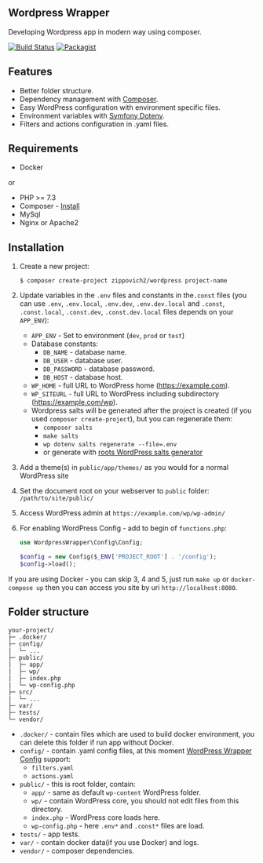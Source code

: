## Wordpress Wrapper

Developing Wordpress app in modern way using composer.

[![Build Status](https://travis-ci.org/Zippovich2/wordpress.svg?branch=master)](https://travis-ci.org/Zippovich2/wordpress)
[![Packagist](https://img.shields.io/packagist/v/zippovich2/wordpress.svg)](https://packagist.org/packages/zippovich2/wordpress)

## Features

* Better folder structure.
* Dependency management with [Composer](https://getcomposer.org).
* Easy WordPress configuration with environment specific files.
* Environment variables with [Symfony Dotenv](https://symfony.com/doc/current/components/dotenv.html).
* Filters and actions configuration in .yaml files.

## Requirements

* Docker 

or

* PHP >= 7.3
* Composer - [Install](https://getcomposer.org/doc/00-intro.md#installation-linux-unix-osx)
* MySql
* Nginx or Apache2

## Installation

1. Create a new project:
    ```
    $ composer create-project zippovich2/wordpress project-name
    ```
2. Update variables in the `.env` files and constants in the`.const` files (you can use `.env`, `.env.local`, `.env.dev`,
    `.env.dev.local` and `.const`, `.const.local`, `.const.dev`, `.const.dev.local` files depends on your `APP_ENV`):
    * `APP_ENV` - Set to environment (`dev`, `prod` or `test`)
    * Database constants:
        * `DB_NAME` - database name.
        * `DB_USER` - database user.
        * `DB_PASSWORD` - database password.
        * `DB_HOST` - database host.
    * `WP_HOME` - full URL to WordPress home (https://example.com).
    * `WP_SITEURL` - full URL to WordPress including subdirectory (https://example.com/wp).
    * Wordpress salts will be generated after the project is created (if you used `composer create-project`), but you can regenerate them:
        * `composer salts`
        * `make salts`
        * `wp dotenv salts regenerate --file=.env` 
        * or generate with [roots WordPress salts generator](https://roots.io/salts.html)
3. Add a theme(s) in `public/app/themes/` as you would for a normal WordPress site
4. Set the document root on your webserver to `public` folder: `/path/to/site/public/`
5. Access WordPress admin at `https://example.com/wp/wp-admin/`
6. For enabling WordPress Config - add to begin of `functions.php`:
    
    ```php
    use WordpressWrapper\Config\Config;
   
    $config = new Config($_ENV['PROJECT_ROOT'] . '/config');
    $config->load();
    ```

If you are using Docker - you can skip 3, 4 and 5, just run `make up` or `docker-compose up` then you can access you site by 
uri `http://localhost:8080`.

## Folder structure

```
your-project/
├─ .docker/
├─ config/
|  └─ ...
├─ public/
|  ├─ app/
|  ├─ wp/
|  ├─ index.php
|  └─ wp-config.php
├─ src/
|  └─ ...
├─ var/
├─ tests/
└─ vendor/
```

* `.docker/` - contain files which are used to build docker environment, you can delete this folder if run app without Docker.
* `config/` - contain .yaml config files, at this moment [WordPress Wrapper Config](https://github.com/Zippovich2/wordpress-config) support:
    * `filters.yaml`
    * `actions.yaml`
* `public/` - this is root folder, contain:
    * `app/` - same as default `wp-content` WordPress folder.
    * `wp/` - contain WordPress core, you should not edit files from this directory.
    * `index.php` - WordPress core loads here.
    * `wp-config.php` - here `.env*` and `.const*` files are load.
* `tests/` - app tests.
* `var/` - contain docker data(if you use Docker) and logs.
* `vendor/` - composer dependencies.
